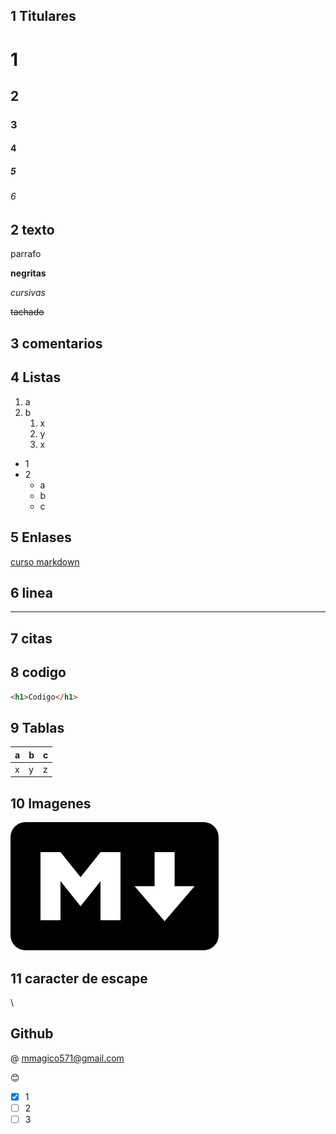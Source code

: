 ## 1 Titulares
# 1
## 2
### 3
#### 4
##### 5
###### 6

## 2 texto
parrafo

**negritas**

*cursivas*

~~tachado~~

## 3 comentarios

<!--Comentario-->

## 4 Listas
1. a
2. b
    1. x
    2. y
    3. x

* 1
* 2
    * a
    * b
    * c

## 5 Enlases

[curso markdown](https://github.com/mmagico571/markdown "github")
## 6 linea
---
## 7 citas
## 8 codigo

```html
<h1>Codigo</h1>
```

## 9 Tablas
|a|b|c|
|---|---|---|
|x|y|z|
## 10 Imagenes
![imagen](../img/markdown.png)
## 11 caracter de escape
\
## Github
@ mmagico571@gmail.com

:blush:

* [x] 1
* [ ] 2
* [ ] 3